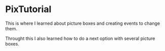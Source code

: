 # PixTutorial

This is where I learned about picture boxes and creating events to change them. 

Throught this I also learned how to do a next option with several picture boxes.
